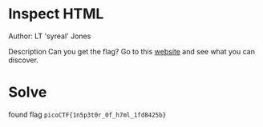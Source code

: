 # Inspect HTML

Author: LT 'syreal' Jones

Description
Can you get the flag?
Go to this [website](http://saturn.picoctf.net:57769/) and see what you can discover.

# Solve
found flag `picoCTF{1n5p3t0r_0f_h7ml_1fd8425b}`
